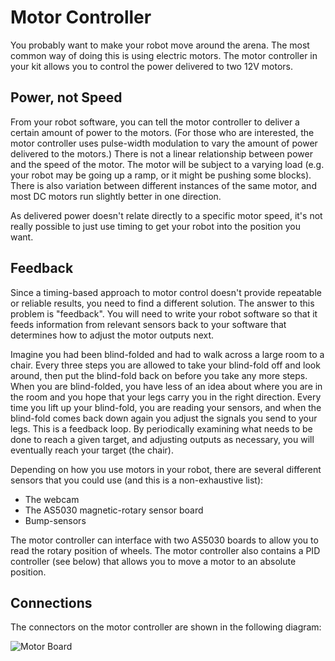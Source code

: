 
Motor Controller
================

You probably want to make your robot move around the arena. The most 
common way of doing this is using electric motors. The motor controller 
in your kit allows you to control the power delivered to two 12V motors.

## Power, not Speed ##

From your robot software, you can tell the motor controller to deliver a 
certain amount of power to the motors. (For those who are interested, the 
motor controller uses pulse-width modulation to vary the amount of power 
delivered to the motors.) There is not a linear relationship between power 
and the speed of the motor. The motor will be subject to a varying load 
(e.g. your robot may be going up a ramp, or it might be pushing some blocks). 
There is also variation between different instances of the same motor, and 
most DC motors run slightly better in one direction.

As delivered power doesn't relate directly to a specific motor speed, it's 
not really possible to just use timing to get your robot into the position 
you want.

## Feedback ##

Since a timing-based approach to motor control doesn't provide repeatable or 
reliable results, you need to find a different solution. The answer to this 
problem is "feedback". You will need to write your robot software so that it 
feeds information from relevant sensors back to your software that determines 
how to adjust the motor outputs next.

Imagine you had been blind-folded and had to walk across a large room to a 
chair. Every three steps you are allowed to take your blind-fold off and look 
around, then put the blind-fold back on before you take any more steps. When 
you are blind-folded, you have less of an idea about where you are in the room 
and you hope that your legs carry you in the right direction. Every time you 
lift up your blind-fold, you are reading your sensors, and when the blind-fold 
comes back down again you adjust the signals you send to your legs. This is a 
feedback loop. By periodically examining what needs to be done to reach a given 
target, and adjusting outputs as necessary, you will eventually reach your 
target (the chair).

Depending on how you use motors in your robot, there are several different 
sensors that you could use (and this is a non-exhaustive list):

* The webcam
* The AS5030 magnetic-rotary sensor board
* Bump-sensors

The motor controller can interface with two AS5030 boards to allow you to read 
the rotary position of wheels. The motor controller also contains a PID controller 
(see below) that allows you to move a motor to an absolute position. 

Connections
-----------

The connectors on the motor controller are shown in the following diagram:

![Motor Board](https://www.studentrobotics.org/docs/motor/images/motor-controller.png)
